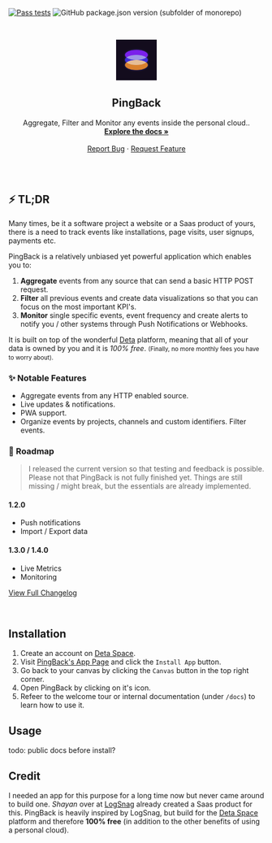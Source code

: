 [![Pass tests](https://github.com/MaximilianHeidenreich/PingBack/actions/workflows/on-pll-request.yml/badge.svg?branch=main)](https://github.com/MaximilianHeidenreich/PingBack/actions/workflows/on-pll-request.yml)
![GitHub package.json version (subfolder of monorepo)](https://img.shields.io/github/package-json/v/MaximilianHeidenreich/PingBack?filename=frontend%2Fpackage.json&style=flat)

<!-- PROJECT LOGO -->
<br />
<p align="center">
  <a href="https://github.com/MaximilianHeidenreich/PingBack">
    <img src="https://github.com/MaximilianHeidenreich/PingBack/blob/main/assets/logo/v2_pingback-logo_deta@1024.png?raw=true" alt="PingBack Logo" width="80" height="80">
  </a>

<h2 align="center">PingBack</h2>

<p align="center">
    Aggregate, Filter and Monitor any events inside the personal cloud.</a>.
    <br />
    <a href="https://github.com/MaximilianHeidenreich/PingBack"><strong>Explore the docs »</strong></a>
    <br />
    <br />
    <a href="https://github.com/MaximilianHeidenreich/PingBack/issues">Report Bug</a>
    ·
    <a href="https://github.com/MaximilianHeidenreich/PingBack/issues">Request Feature</a>
  </p>
</p>

<br><br>

<!-- ABOUT THE PROJECT -->

## ⚡️ TL;DR

Many times, be it a software project a website or a Saas product of yours, there is a need to track events like installations, page visits, user signups, payments etc.

PingBack is a relatively unbiased yet powerful application which enables you to:

1. **Aggregate** events from any source that can send a basic HTTP POST request.
2. **Filter** all previous events and create data visualizations so that you can focus on the most important KPI's.
3. **Monitor** single specific events, event frequency and create alerts to notify you / other systems through Push Notifications or Webhooks.

It is built on top of the wonderful [Deta](https://deta.space) platform, meaning that all of your data is owned by you and it is *100% free*. <small>(Finally, no more monthly fees you have to worry about).</small>

### ✨ Notable Features
- Aggregate events from any HTTP enabled source.
- Live updates & notifications.
- PWA support.
- Organize events by projects, channels and custom identifiers.
Filter events.

### 🚧 Roadmap
> I released the current version so that testing and feedback is possible. Please not that PingBack is not fully finished yet. Things are still missing / might break, but the essentials are already implemented.

#### 1.2.0
- Push notifications
- Import / Export data

#### 1.3.0 / 1.4.0
- Live Metrics
- Monitoring

[View Full Changelog](https://github.com/MaximilianHeidenreich/PingBack/blob/main/Changelog.md)

<br>

<!-- Installation -->

## Installation

1. Create an account on [Deta Space](https://deta.space).
2. Visit [PingBack's App Page](https://deta.space/discovery/@maximilianheidenreich/pingback) and click the `Install App` button.
3. Go back to your canvas by clicking the `Canvas` button in the top right corner.
4. Open PingBack by clicking on it's icon.
5. Refeer to the welcome tour or internal documentation (under `/docs`) to learn how to use it.

<!-- USAGE -->

## Usage

todo: public docs before install?

<!-- CREDIT -->

## Credit

I needed an app for this purpose for a long time now but never came around to build one.
*Shayan* over at [LogSnag](https://logsnag.com) already created a Saas product for this.
PingBack is heavily inspired by LogSnag, but build for the [Deta Space](https://deta.space)
platform and therefore **100% free** (in addition to the other benefits of using a personal cloud).
